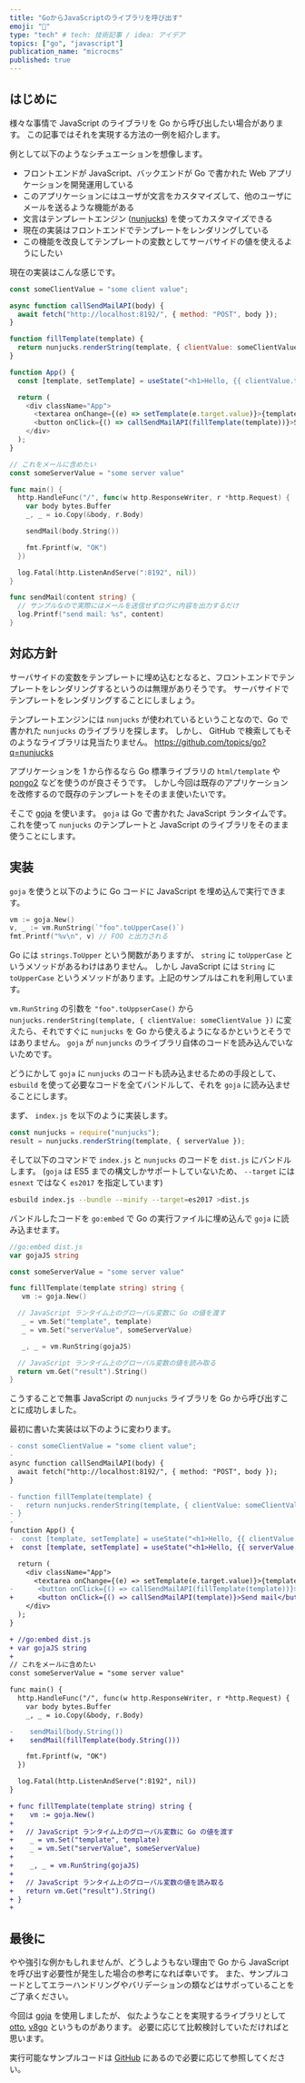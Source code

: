 ```yaml
---
title: "GoからJavaScriptのライブラリを呼び出す"
emoji: "🔔"
type: "tech" # tech: 技術記事 / idea: アイデア
topics: ["go", "javascript"]
publication_name: "microcms"
published: true
---
```


## はじめに

様々な事情で JavaScript のライブラリを Go から呼び出したい場合があります。
この記事ではそれを実現する方法の一例を紹介します。

例として以下のようなシチュエーションを想像します。

- フロントエンドが JavaScript、バックエンドが Go で書かれた Web アプリケーションを開発運用している
- このアプリケーションにはユーザが文言をカスタマイズして、他のユーザにメールを送るような機能がある
- 文言はテンプレートエンジン ([nunjucks](http://mozilla.github.io/nunjucks)) を使ってカスタマイズできる
- 現在の実装はフロントエンドでテンプレートをレンダリングしている
- この機能を改良してテンプレートの変数としてサーバサイドの値を使えるようにしたい

現在の実装はこんな感じです。

```js
const someClientValue = "some client value";

async function callSendMailAPI(body) {
  await fetch("http://localhost:8192/", { method: "POST", body });
}

function fillTemplate(template) {
  return nunjucks.renderString(template, { clientValue: someClientValue });
}

function App() {
  const [template, setTemplate] = useState("<h1>Hello, {{ clientValue.toUpperCase() }}!</h1>");

  return (
    <div className="App">
      <textarea onChange={(e) => setTemplate(e.target.value)}>{template}</textarea>
      <button onClick={() => callSendMailAPI(fillTemplate(template))}>Send mail</button>
    </div>
  );
}
```

```go
// これをメールに含めたい
const someServerValue = "some server value"

func main() {
  http.HandleFunc("/", func(w http.ResponseWriter, r *http.Request) {
    var body bytes.Buffer
    _, _ = io.Copy(&body, r.Body)

    sendMail(body.String())

    fmt.Fprintf(w, "OK")
  })

  log.Fatal(http.ListenAndServe(":8192", nil))
}

func sendMail(content string) {
  // サンプルなので実際にはメールを送信せずログに内容を出力するだけ
  log.Printf("send mail: %s", content)
}
```

## 対応方針

サーバサイドの変数をテンプレートに埋め込むとなると、フロントエンドでテンプレートをレンダリングするというのは無理がありそうです。
サーバサイドでテンプレートをレンダリングすることにしましょう。

テンプレートエンジンには `nunjucks` が使われているということなので、Go で書かれた `nunjucks` のライブラリを探します。
しかし、 GitHub で検索してもそのようなライブラリは見当たりません。
<https://github.com/topics/go?q=nunjucks>

アプリケーションを 1 から作るなら Go 標準ライブラリの `html/template` や [pongo2](github.com/flosch/pongo2) などを使うのが良さそうです。
しかし今回は既存のアプリケーションを改修するので既存のテンプレートをそのまま使いたいです。

そこで [goja](https://github.com/dop251/goja) を使います。
`goja` は Go で書かれた JavaScript ランタイムです。
これを使って `nunjucks` のテンプレートと JavaScript のライブラリをそのまま使うことにします。

## 実装

`goja` を使うと以下のように Go コードに JavaScript を埋め込んで実行できます。

```go
vm := goja.New()
v, _ := vm.RunString(`"foo".toUpperCase()`)
fmt.Printf("%v\n", v) // FOO と出力される
```

Go には `strings.ToUpper` という関数がありますが、 `string` に `toUpperCase` というメソッドがあるわけはありません。
しかし JavaScript には `String` に `toUpperCase` というメソッドがあります。上記のサンプルはこれを利用しています。

`vm.RunString` の引数を `"foo".toUppserCase()` から `nunjucks.renderString(template, { clientValue: someClientValue })` に変えたら、それですぐに `nunjucks` を Go から使えるようになるかというとそうではありません。
`goja` が `nunjuncks` のライブラリ自体のコードを読み込んでいないためです。

どうにかして `goja` に `nunjucks` のコードも読み込ませるための手段として、 `esbuild` を使って必要なコードを全てバンドルして、それを `goja` に読み込ませることにします。

まず、 `index.js` を以下のように実装します。

```js
const nunjucks = require("nunjucks");
result = nunjucks.renderString(template, { serverValue });
```

そして以下のコマンドで `index.js` と `nunjucks` のコードを `dist.js` にバンドルします。
(`goja` は ES5 までの構文しかサポートしていないため、 `--target` には `esnext` ではなく `es2017` を指定しています)

```sh
esbuild index.js --bundle --minify --target=es2017 >dist.js
```

バンドルしたコードを `go:embed` で Go の実行ファイルに埋め込んで `goja` に読み込ませます。

```go
//go:embed dist.js
var gojaJS string

const someServerValue = "some server value"

func fillTemplate(template string) string {
   vm := goja.New()

  // JavaScript ランタイム上のグローバル変数に Go の値を渡す
   _ = vm.Set("template", template)
   _ = vm.Set("serverValue", someServerValue)

   _, _ = vm.RunString(gojaJS)

  // JavaScript ランタイム上のグローバル変数の値を読み取る
  return vm.Get("result").String()
}
```

こうすることで無事 JavaScript の `nunjucks` ライブラリを Go から呼び出すことに成功しました。

最初に書いた実装は以下のように変わります。

```diff
- const someClientValue = "some client value";
-
async function callSendMailAPI(body) {
  await fetch("http://localhost:8192/", { method: "POST", body });
}

- function fillTemplate(template) {
-   return nunjucks.renderString(template, { clientValue: someClientValue });
- }
-
function App() {
-  const [template, setTemplate] = useState("<h1>Hello, {{ clientValue.toUpperCase() }}!</h1>");
+  const [template, setTemplate] = useState("<h1>Hello, {{ serverValue.toUpperCase() }}!</h1>");

  return (
    <div className="App">
      <textarea onChange={(e) => setTemplate(e.target.value)}>{template}</textarea>
-      <button onClick={() => callSendMailAPI(fillTemplate(template))}>Send mail</button>
+      <button onClick={() => callSendMailAPI(template)}>Send mail</button>
    </div>
  );
}
```

```diff
+ //go:embed dist.js
+ var gojaJS string
+
// これをメールに含めたい
const someServerValue = "some server value"

func main() {
  http.HandleFunc("/", func(w http.ResponseWriter, r *http.Request) {
    var body bytes.Buffer
    _, _ = io.Copy(&body, r.Body)

-    sendMail(body.String())
+    sendMail(fillTemplate(body.String()))

    fmt.Fprintf(w, "OK")
  })

  log.Fatal(http.ListenAndServe(":8192", nil))
}

+ func fillTemplate(template string) string {
+    vm := goja.New()
+
+   // JavaScript ランタイム上のグローバル変数に Go の値を渡す
+    _ = vm.Set("template", template)
+    _ = vm.Set("serverValue", someServerValue)
+
+    _, _ = vm.RunString(gojaJS)
+
+   // JavaScript ランタイム上のグローバル変数の値を読み取る
+   return vm.Get("result").String()
+ }
+
```

## 最後に

やや強引な例かもしれませんが、どうしようもない理由で Go から JavaScript を呼び出す必要性が発生した場合の参考になれば幸いです。
また、サンプルコードとしてエラーハンドリングやバリデーションの類などはサボっていることをご了承ください。

今回は [goja](https://github.com/dop251/goja) を使用しましたが、 似たようなことを実現するライブラリとして [otto](https://github.com/robertkrimen/otto), [v8go](https://github.com/rogchap/v8go) というものがあります。
必要に応じて比較検討していただければと思います。

実行可能なサンプルコードは [GitHub](https://github.com/lambdasawa/zenn/tree/main/snippet/call-js-library-from-golang) にあるので必要に応じて参照してください。
